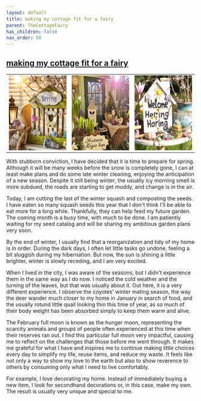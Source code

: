 ```yaml
---
layout: default
title: making my cottage fit for a fairy
parent: TheCottageFairy
has_children: false
nav_order: 99
---
```


## [making my cottage fit for a fairy](https://www.youtube.com/watch?v=SesSpMP7eMs)

<div>
<table align="center">
	<tr>
		<td align="center">
			<img src="../../posters/making_my_cottage_fit_for_a_fairy-[SesSpMP7eMs]/generated_00.png" height="200" width="200"/>
		</td>
		<td align="center">
			<img src="../../posters/making_my_cottage_fit_for_a_fairy-[SesSpMP7eMs]/generated_01.png" height="200" width="200"/>
		</td>
		<td align="center">
			<img src="../../posters/making_my_cottage_fit_for_a_fairy-[SesSpMP7eMs]/generated_02.png" height="200" width="200"/>
		</td>
	</tr>
</table>
</div>

With stubborn conviction, I have decided that it is time to prepare for spring. Although it will be many weeks before the snow is completely gone, I can at least make plans and do some late winter cleaning, enjoying the anticipation of a new season. Despite it still being winter, the usually icy morning smell is more subdued, the roads are starting to get muddy, and change is in the air.

Today, I am cutting the last of the winter squash and composting the seeds. I have eaten so many squash seeds this year that I don't think I'll be able to eat more for a long while. Thankfully, they can help feed my future garden. The coming month is a busy time, with much to be done. I am patiently waiting for my seed catalog and will be sharing my ambitious garden plans very soon.

By the end of winter, I usually find that a reorganization and tidy of my home is in order. During the dark days, I often let little tasks go undone, feeling a bit sluggish during my hibernation. But now, the sun is shining a little brighter, winter is slowly receding, and I am very excited.

When I lived in the city, I was aware of the seasons, but I didn't experience them in the same way as I do now. I noticed the cold weather and the turning of the leaves, but that was usually about it. Out here, it is a very different experience. I observe the coyotes' winter mating season, the way the deer wander much closer to my home in January in search of food, and the usually rotund little quail looking thin this time of year, as so much of their body weight has been absorbed simply to keep them warm and alive.

The February full moon is known as the hunger moon, representing the scarcity animals and groups of people often experienced at this time when their reserves ran out. I find this particular full moon very impactful, causing me to reflect on the challenges that those before me went through. It makes me grateful for what I have and inspires me to continue making little choices every day to simplify my life, reuse items, and reduce my waste. It feels like not only a way to show my love to the earth but also to show reverence to others by consuming only what I need to live comfortably.

For example, I love decorating my home. Instead of immediately buying a new item, I look for secondhand decorations or, in this case, make my own. The result is usually very unique and special to me.
